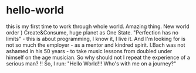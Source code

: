 # hello-world
this is my first time to work through whole world. Amazing thing. New world order ) Create&amp;Consume, huge planet as One State.
"Perfection has no limits" - this is about programming, I know it, I live it. And I'm looking for is not so much the employer - as a mentor and kindred spirit. I.Bach was not ashamed in his 50 years - to take music lessons from doubled under himself on the age musician. So why should not I repeat the experience of a serious man? !!
So, I run: "Hello World!!! Who's with me on a journey?"

